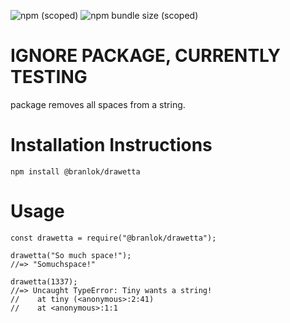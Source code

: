 ![npm (scoped)](https://img.shields.io/npm/v/@branlok/drawetta?color=pink)
![npm bundle size (scoped)](https://img.shields.io/bundlephobia/min/@branlok/drawetta?color=pink)

# IGNORE PACKAGE, CURRENTLY TESTING

package removes all spaces from a string.

# Installation Instructions

```
npm install @branlok/drawetta 
```

# Usage

``` 
const drawetta = require("@branlok/drawetta");

drawetta("So much space!");
//=> "Somuchspace!"

drawetta(1337);
//=> Uncaught TypeError: Tiny wants a string!
//    at tiny (<anonymous>:2:41)
//    at <anonymous>:1:1
```